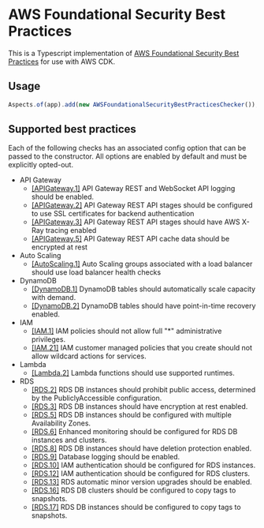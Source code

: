 # AWS Foundational Security Best Practices

This is a Typescript implementation of [AWS Foundational Security Best Practices](https://docs.aws.amazon.com/securityhub/latest/userguide/securityhub-standards-fsbp-controls.html) for use with AWS CDK.

## Usage

```ts
Aspects.of(app).add(new AWSFoundationalSecurityBestPracticesChecker());
```

## Supported best practices

Each of the following checks has an associated config option that can be passed to the constructor. All options are enabled by default and must be explicitly opted-out.

- API Gateway
  - [[APIGateway.1]](https://docs.aws.amazon.com/securityhub/latest/userguide/securityhub-standards-fsbp-controls.html#fsbp-apigateway-1) API Gateway REST and WebSocket API logging should be enabled.
  - [[APIGateway.2]](https://docs.aws.amazon.com/securityhub/latest/userguide/securityhub-standards-fsbp-controls.html#fsbp-apigateway-2) API Gateway REST API stages should be configured to use SSL certificates for backend authentication
  - [[APIGateway.3]](https://docs.aws.amazon.com/securityhub/latest/userguide/securityhub-standards-fsbp-controls.html#fsbp-apigateway-3) API Gateway REST API stages should have AWS X-Ray tracing enabled
  - [[APIGateway.5]](https://docs.aws.amazon.com/securityhub/latest/userguide/securityhub-standards-fsbp-controls.html#fsbp-apigateway-5) API Gateway REST API cache data should be encrypted at rest
- Auto Scaling
  - [[AutoScaling.1]](https://docs.aws.amazon.com/securityhub/latest/userguide/securityhub-standards-fsbp-controls.html#fsbp-autoscaling-1) Auto Scaling groups associated with a load balancer should use load balancer health checks
- DynamoDB
  - [[DynamoDB.1]](https://docs.aws.amazon.com/securityhub/latest/userguide/securityhub-standards-fsbp-controls.html#fsbp-dynamodb-1) DynamoDB tables should automatically scale capacity with demand.
  - [[DynamoDB.2]](https://docs.aws.amazon.com/securityhub/latest/userguide/securityhub-standards-fsbp-controls.html#fsbp-dynamodb-2) DynamoDB tables should have point-in-time recovery enabled.
- IAM
  - [[IAM.1]](https://docs.aws.amazon.com/securityhub/latest/userguide/securityhub-standards-fsbp-controls.html#fsbp-iam-1) IAM policies should not allow full "\*" administrative privileges.
  - [[IAM.21]](https://docs.aws.amazon.com/securityhub/latest/userguide/securityhub-standards-fsbp-controls.html#fsbp-iam-21) IAM customer managed policies that you create should not allow wildcard actions for services.
- Lambda
  - [[Lambda.2]](https://docs.aws.amazon.com/securityhub/latest/userguide/securityhub-standards-fsbp-controls.html#fsbp-lambda-2) Lambda functions should use supported runtimes.
- RDS
  - [[RDS.2]](https://docs.aws.amazon.com/securityhub/latest/userguide/securityhub-standards-fsbp-controls.html#fsbp-rds-2) RDS DB instances should prohibit public access, determined by the PubliclyAccessible configuration.
  - [[RDS.3]](https://docs.aws.amazon.com/securityhub/latest/userguide/securityhub-standards-fsbp-controls.html#fsbp-rds-3) RDS DB instances should have encryption at rest enabled.
  - [[RDS.5]](https://docs.aws.amazon.com/securityhub/latest/userguide/securityhub-standards-fsbp-controls.html#fsbp-rds-5) RDS DB instances should be configured with multiple Availability Zones.
  - [[RDS.6]](https://docs.aws.amazon.com/securityhub/latest/userguide/securityhub-standards-fsbp-controls.html#fsbp-rds-6) Enhanced monitoring should be configured for RDS DB instances and clusters.
  - [[RDS.8]](https://docs.aws.amazon.com/securityhub/latest/userguide/securityhub-standards-fsbp-controls.html#fsbp-rds-8) RDS DB instances should have deletion protection enabled.
  - [[RDS.9]](https://docs.aws.amazon.com/securityhub/latest/userguide/securityhub-standards-fsbp-controls.html#fsbp-rds-9) Database logging should be enabled.
  - [[RDS.10]](https://docs.aws.amazon.com/securityhub/latest/userguide/securityhub-standards-fsbp-controls.html#fsbp-rds-10) IAM authentication should be configured for RDS instances.
  - [[RDS.12]](https://docs.aws.amazon.com/securityhub/latest/userguide/securityhub-standards-fsbp-controls.html#fsbp-rds-12) IAM authentication should be configured for RDS clusters.
  - [[RDS.13]](https://docs.aws.amazon.com/securityhub/latest/userguide/securityhub-standards-fsbp-controls.html#fsbp-rds-13) RDS automatic minor version upgrades should be enabled.
  - [[RDS.16]](https://docs.aws.amazon.com/securityhub/latest/userguide/securityhub-standards-fsbp-controls.html#fsbp-rds-16) RDS DB clusters should be configured to copy tags to snapshots.
  - [[RDS.17]](https://docs.aws.amazon.com/securityhub/latest/userguide/securityhub-standards-fsbp-controls.html#fsbp-rds-17) RDS DB instances should be configured to copy tags to snapshots.
